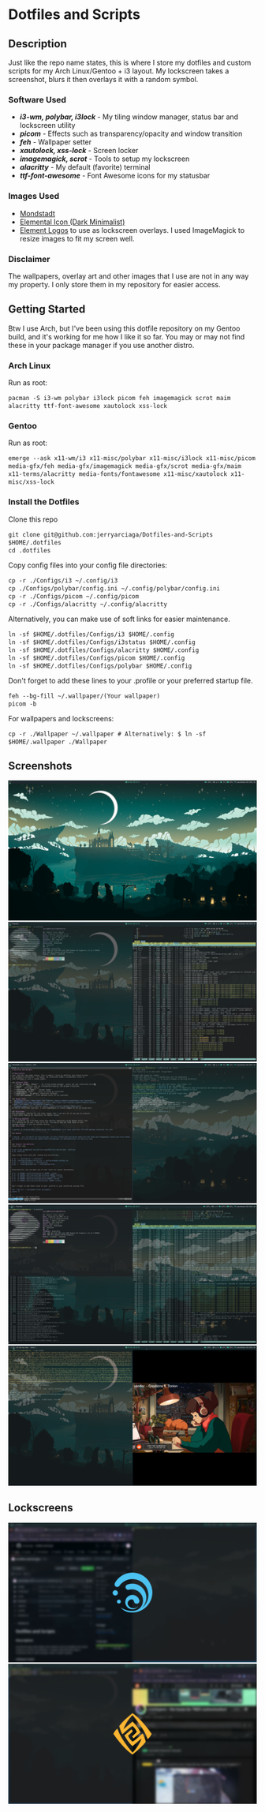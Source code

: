 # Dotfiles and Scripts

## Description
Just like the repo name states, this is where I store my dotfiles and custom scripts
for my Arch Linux/Gentoo + i3 layout. My lockscreen takes a screenshot, blurs it
then overlays it with a random symbol.

### Software Used
- ***i3-wm, polybar, i3lock*** - My tiling window manager, status bar and lockscreen utility
- ***picom*** - Effects such as transparency/opacity and window transition
- ***feh*** - Wallpaper setter
- ***xautolock, xss-lock*** - Screen locker
- ***imagemagick, scrot*** - Tools to setup my lockscreen
- ***alacritty*** - My default (favorite) terminal
- ***ttf-font-awesome*** - Font Awesome icons for my statusbar

### Images Used
- [Mondstadt](https://www.reddit.com/r/Genshin_Impact/comments/okqdv9/moon_over_monstadt/)
- [Elemental Icon (Dark Minimalist)](https://www.reddit.com/r/Genshin_Impact/comments/jbextw/i_made_2_wallpapers_of_the_genshin_elements/)
- [Element Logos](https://genshin-impact.fandom.com/wiki/Genshin_Impact_Wiki)
to use as lockscreen overlays. I used ImageMagick to resize images to fit my screen well.

### Disclaimer
The wallpapers, overlay art and other images that I use are not in any way my property.
I only store them in my repository for easier access.

## Getting Started
Btw I use Arch, but I've been using this dotfile repository on my Gentoo build, and
it's working for me how I like it so far. You may or may not find these in your
package manager if you use another distro.
### Arch Linux
Run as root:
```
pacman -S i3-wm polybar i3lock picom feh imagemagick scrot maim alacritty ttf-font-awesome xautolock xss-lock
```
### Gentoo
Run as root:
```
emerge --ask x11-wm/i3 x11-misc/polybar x11-misc/i3lock x11-misc/picom media-gfx/feh media-gfx/imagemagick media-gfx/scrot media-gfx/maim x11-terms/alacritty media-fonts/fontawesome x11-misc/xautolock x11-misc/xss-lock
```

### Install the Dotfiles
Clone this repo
```
git clone git@github.com:jerryarciaga/Dotfiles-and-Scripts $HOME/.dotfiles
cd .dotfiles
```
Copy config files into your config file directories:
```
cp -r ./Configs/i3 ~/.config/i3
cp ./Configs/polybar/config.ini ~/.config/polybar/config.ini 
cp -r ./Configs/picom ~/.config/picom
cp -r ./Configs/alacritty ~/.config/alacritty
```

Alternatively, you can make use of soft links for easier maintenance.
```
ln -sf $HOME/.dotfiles/Configs/i3 $HOME/.config
ln -sf $HOME/.dotfiles/Configs/i3status $HOME/.config
ln -sf $HOME/.dotfiles/Configs/alacritty $HOME/.config
ln -sf $HOME/.dotfiles/Configs/picom $HOME/.config
ln -sf $HOME/.dotfiles/Configs/polybar $HOME/.config
```

Don't forget to add these lines to your .profile or your preferred startup file.
```
feh --bg-fill ~/.wallpaper/(Your wallpaper)
picom -b
```

For wallpapers and lockscreens:
```
cp -r ./Wallpaper ~/.wallpaper # Alternatively: $ ln -sf $HOME/.wallpaper ./Wallpaper 
```

## Screenshots
![Blank Screenshot (Idle)](https://github.com/jerryarciaga/Dotfiles-and-Scripts/blob/main/Screenshots/blank.png?raw=true)
![Neofetch and Htop](https://github.com/jerryarciaga/Dotfiles-and-Scripts/blob/main/Screenshots/stats.png?raw=true)
![Git Workflow](https://github.com/jerryarciaga/Dotfiles-and-Scripts/blob/main/Screenshots/git_commit.png?raw=true)
![Kernel Building Workflow](https://github.com/jerryarciaga/Dotfiles-and-Scripts/blob/main/Screenshots/kernel_build.png?raw=true)
![Lofi from the terminal](https://github.com/jerryarciaga/Dotfiles-and-Scripts/blob/main/Screenshots/lofi.png?raw=true)

## Lockscreens
![Hydro Overlay](https://github.com/jerryarciaga/Dotfiles-and-Scripts/blob/main/Screenshots/lockscreen.png?raw=true)
![Geo Overlay](https://github.com/jerryarciaga/Dotfiles-and-Scripts/blob/main/Screenshots/lockscreen2.png?raw=true)
